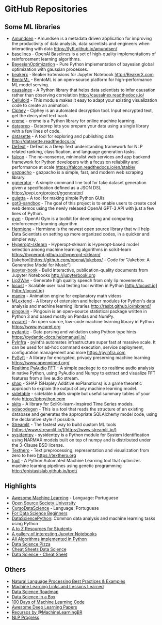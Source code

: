 # GitHub Repositories

## Some ML libraries
* [Amundsen](https://github.com/lyft/amundsen) - Amundsen is a metadata driven application for improving the productivity of data analysts, data scientists and engineers when interacting with data https://lyft.github.io/amundsen/
* [baselines](https://github.com/openai/baselines) - OpenAI Baselines is a set of high-quality implementations of reinforcement learning algorithms.
* [BayesianOptimization](https://github.com/fmfn/BayesianOptimization) - Pure Python implementation of bayesian global optimization with gaussian processes.
* [beakerx](https://github.com/twosigma/beakerx) - Beaker Extensions for Jupyter Notebook http://BeakerX.com
* [BentoML](https://github.com/bentoml/BentoML) - BentoML is an open-source platform for high-performance ML model serving.
* [causalnex](https://github.com/quantumblacklabs/causalnex) - A Python library that helps data scientists to infer causation rather than observing correlation http://causalnex.readthedocs.io/
* [Celluloid](https://github.com/jwkvam/celluloid) - This module makes it easy to adapt your existing visualization code to create an animation.
* [Ciphey](https://github.com/Ciphey/Ciphey) - Ciphey is an automated decryption tool. Input encrypted text, get the decrypted text back.
* [creme](https://github.com/creme-ml/creme) - creme is a Python library for online machine learning.
* [dataprep](https://github.com/sfu-db/dataprep) - Dataprep lets you prepare your data using a single library with a few lines of code.
* [datasette](https://github.com/simonw/datasette) - A tool for exploring and publishing data http://datasette.readthedocs.io/
* [DeText](https://github.com/linkedin/detext) - DeText is a Deep Text understanding framework for NLP related ranking, classification, and language generation tasks.
* [falcon](https://github.com/falconry/falcon) - The no-nonsense, minimalist web services and app backend framework for Python developers with a focus on reliability and performance at scale https://falcon.readthedocs.io/en/stable/
* [gazpacho](https://github.com/maxhumber/gazpacho) - gazpacho is a simple, fast, and modern web scraping library.
* [ggnerator](https://github.com/Datenworks/ggenerator) - A simple command line tool for fake dataset generation given a specification defined as a JSON DSL https://pypi.org/project/ggenerator/
* [guietta](https://github.com/alfiopuglisi/guietta) - A tool for making simple Python GUIs
* [gpt3-sandbox](https://github.com/shreyashankar/gpt3-sandbox) - The goal of this project is to enable users to create cool web demos using the newly released OpenAI GPT-3 API with just a few lines of Python.
* [gym](https://github.com/openai/gym) - OpenAI Gym is a toolkit for developing and comparing reinforcement learning algorithm.
* [Hermione](https://github.com/A3Data/hermione) - Hermione is the newest open source library that will help Data Scientists on setting up more organized codes, in a quicker and simpler way.
* [Hyperopt-sklearn](https://github.com/hyperopt/hyperopt-sklearn) - Hyperopt-sklearn is Hyperopt-based model selection among machine learning algorithms in scikit-learn https://hyperopt.github.io/hyperopt-sklearn/
* [jukebox](https://github.com/openai/jukebox/ - Code for "Jukebox: A Generative Model for Music")
* [jupyter-book](https://github.com/executablebooks/jupyter-book) - Build interactive, publication-quality documents from Jupyter Notebooks http://jupyterbook.org
* [Lip2Wav](https://github.com/Rudrabha/Lip2Wav) - Generate high quality speech from only lip movements.
* [locust](https://github.com/locustio/locust) - Scalable user load testing tool written in Python [http://locust.io](http://locust.io)
* [manim](https://github.com/3b1b/manim) - Animation engine for explanatory math videos
* [MLextend](https://github.com/rasbt/mlxtend) - A library of extension and helper modules for Python's data analysis and machine learning libraries http://rasbt.github.io/mlxtend/
* [pingouin](https://github.com/raphaelvallat/pingouin) - Pingouin is an open-source statistical package written in Python 3 and based mostly on Pandas and NumPy.
* [pycaret](https://github.com/pycaret/pycaret) - An open source, low-code machine learning library in Python https://www.pycaret.org
* [pydantic](https://github.com/samuelcolvin/pydantic) - Data parsing and validation using Python type hints https://pydantic-docs.helpmanual.io/
* [PyInfra](https://github.com/Fizzadar/pyinfra) - pyinfra automates infrastructure super fast at massive scale. It can be used for ad-hoc command execution, service deployment, configuration management and more https://pyinfra.com
* [PySyft](https://github.com/OpenMined/PySyft) - A library for encrypted, privacy preserving machine learning https://www.openmined.org/
* [Realtime PyAudio FFT](https://github.com/tr1pzz/Realtime_PyAudio_FFT) - A simple package to do realtime audio analysis in native Python, using PyAudio and Numpy to extract and visualize FFT features from a live audio stream.
* [shap](https://github.com/slundberg/shap) - SHAP (SHapley Additive exPlanations) is a game theoretic approach to explain the output of any machine learning model.
* [sidetable](https://github.com/chris1610/sidetable) - sidetable builds simple but useful summary tables of your data https://pbpython.com
* [skits](https://github.com/ethanrosenthal/skits) - A library for SciKit-learn-Inspired Time Series models.
* [sqlacodegen](https://github.com/agronholm/sqlacodegen) - This is a tool that reads the structure of an existing database and generates the appropriate SQLAlchemy model code, using the declarative style if possible.
* [Streamlit](https://github.com/streamlit/streamlit) - The fastest way to build custom ML tools [https://www.streamlit.io/](https://www.streamlit.io/)
* [sysidentpy](https://github.com/wilsonrljr/sysidentpy) - sysidentpy is a Python module for System Identification using NARMAX models built on top of numpy and is distributed under the 3-Clause BSD license.
* [Texthero](https://github.com/jbesomi/texthero) - Text preprocessing, representation and visualization from zero to hero https://texthero.org
* [tpot](https://github.com/EpistasisLab/tpot) - A Python Automated Machine Learning tool that optimizes machine learning pipelines using genetic programming http://epistasislab.github.io/tpot/


## Highlights
* [Awesome Machine Learning](https://github.com/italojs/awesome-machine-learning-portugues) - Language: Portuguese
* [Open Source Society University](https://github.com/ossu/data-science)
* [CursoDataScience](https://github.com/araramakerspace/CursoDataScience) - Language: Portuguese
* [For Data Science Beginners](https://github.com/amrrs/For-Data-Science-Beginners)
* [DataSciencePython](https://github.com/ujjwalkarn/DataSciencePython): Common data analysis and machine learning tasks using Python
* [A to Z Resources for Students](https://github.com/dipakkr/A-to-Z-Resources-for-Students)
* [A gallery of interesting Jupyter Notebooks](https://github.com/jupyter/jupyter/wiki/A-gallery-of-interesting-Jupyter-Notebooks)
* [All Algorithms implemented in Python](https://github.com/TheAlgorithms/Python)
* [Data Science Pizza](https://github.com/leportella/datascience-pizza)
* [Cheat Sheets Data Science](https://github.com/kailashahirwar/cheatsheets-ai)
* [Data Science - Cheat Sheet](https://github.com/abhat222/Data-Science--Cheat-Sheet)
## Others
* [Natural Language Processing Best Practices & Examples](https://github.com/microsoft/nlp-recipes)
* [Machine Learning Links and Lessons Learned](https://github.com/adeshpande3/Machine-Learning-Links-And-Lessons-Learned)
* [Data Science Roadmap](https://github.com/datascience-python/data-science-roadmap)
* [Data Science in a Box](https://github.com/rstudio-education/datascience-box)
* [100 Days of Machine Learning Code](https://github.com/Avik-Jain/100-Days-Of-ML-Code)
* [Awesome Deep Learning Papers](https://github.com/terryum/awesome-deep-learning-papers)
* [Recursos by @MachineLearningBR](https://github.com/MachineLearningBR/recursos)
* [NLP Progress](https://github.com/sebastianruder/NLP-progress)
